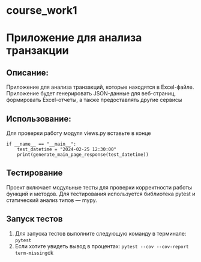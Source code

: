 # course_work1
# Приложение для анализа транзакции
## Описание:
Приложение для анализа транзакций, которые находятся в Excel-файле.
Приложение будет генерировать JSON-данные для веб-страниц, 
формировать Excel-отчеты, а также предоставлять другие сервисы
## Использование:
Для проверки работу модуля views.py вставьте в конце
```commandline
if __name__ == "__main__":
    test_datetime = "2024-02-25 12:30:00"
    print(generate_main_page_response(test_datetime))
```
## Тестирование
Проект включает модульные тесты для проверки корректности работы 
функций и методов. Для тестирования используется библиотека pytest 
и статический анализ типов — mypy.

## Запуск тестов
1. Для запуска тестов выполните следующую команду в терминале:
`pytest`
2. Если хотите увидеть вывод в процентах:
`pytest --cov --cov-report term-missing`ck